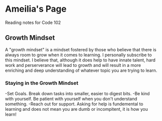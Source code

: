 # Ameilia's Page 
Reading notes for Code 102

## Growth Mindset 
A "growth mindset" is a mindset fostered by those who believe that there is always room to grow when it comes to learning. I personally subscribe to this mindset. I believe that, although it does help to have innate talent, hard work and perserverance will lead to growth and will result in a more enriching and deep understanding of whatever topic you are trying to learn. 

### Staying in the Growth Mindset
-Set Goals. Break down tasks into smaller, easier to digest bits.
-Be kind with yourself. Be patient with yourself when you don't understand something.
-Reach out for support. Asking for help is fundemental to learning and does not mean you are dumb or incompitent, it is how you learn!
